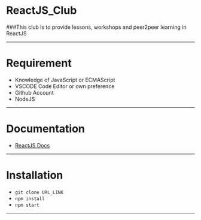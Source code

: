 # ReactJS_Club

###This club is to provide lessons, workshops and peer2peer learning in ReactJS
___

# Requirement

- Knowledge of JavaScript or ECMAScript
- VSCODE Code Editor or own preference
- Github Account
- NodeJS
___

# Documentation

- [ReactJS Docs]( https://reactjs.org/)

___

# Installation

- `git clone URL_LINK`
- `npm install`
- `npm start`
___


